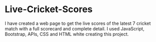 # Live-Cricket-Scores
I have created a web page to get the live scores of the latest 7 cricket match with a full scorecard and complete detail. I used JavaScript, Bootstrap, APIs, CSS and HTML white creating this project. 
